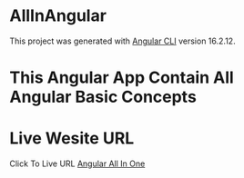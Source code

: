 # AllInAngular

This project was generated with [Angular CLI](https://github.com/angular/angular-cli) version 16.2.12.

# This Angular App Contain All Angular Basic Concepts

# Live Wesite URL

Click To Live URL [Angular All In One](https://all-in-one-angular.vercel.app)
